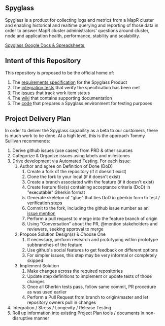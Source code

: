 Spyglass
--------

Spyglass is a product for collecting logs and metrics from a MapR cluster
and enabling historical and realtime querying and reporting of those data
in order to answer MapR cluster administrators' questions around cluster,
node and application health, performance, stability and scalability.
 
[Spyglass Google Docs & Spreadsheets](https://docs.google.com/document/d/1LR8kv0MMymI6UZ7_gnwfM_PH4LnGN9W8GM3kDz_4tf4/edit),

## Intent of this Repository

This repository is proposed to be the official home of:

1. The [requirements specification](features) for the Spyglass Product
2. The [integration tests](features/step_definitions) that verify the specification has been met
3. The [issues](https://github.com/mapr/private-spyglass/issues) that track work item status
4. The [wiki](https://github.com/mapr/private-spyglass/wiki) that contains supporting documentation
5. The [code](#) that prepares a Spyglass environment for testing purposes

## Project Delivery Plan

In order to deliver the Spyglass capability as a beta to our customers, there is much
work to be done. At a high level, this is the approach Tommy Sullivan recommends:

1. Derive github issues (use cases) from PRD & other sources
2. Categorize & Organize issues using labels and milestones
3. Drive development via Automated Testing. For each issue: 
    1. Author and agree on Definition of Done (DoD)
        1. Create a fork of the repository (if it doesn't exist)
        2. Clone the fork to your local (if it doesn't exist)
        3. Create a branch associated with the feature (if it doesn't exist)
        4. Create feature file(s) containing acceptance criteria (DoD) in "executable" Gherkin format
        5. Generate skeleton of "glue" that ties DoD in gherkin form to test / verification steps
        6. Commit to the fork, including the github issue number as an [issue mention](https://github.com/blog/957-introducing-issue-mentions)
        7. Perform a pull request to merge into the feature branch of origin
        8. Using "Conversation" about the PR, @mention stakeholders and reviewers, seeking approval to merge
    2. Propose Solution Design(s) & Choose One
        1. If necessary, perform research and prototyping within prototype subbranches of the feature
        2. Use github's social features to get feedback on different options
        3. For simpler issues, this step may be very informal or completely skipped
    3. Implement Solution
        1. Make changes across the required repositories
        2. Update step definitions to implement or update tests of those changes
        3. Once all Gherkin tests pass, follow same commit, PR procedure as was used earlier
        4. Perform a Pull Request from branch to origin/master and let repository owners pull in changes
4. Integration / Stress / Longevity / Release Testing
5. Roll up information into existing Project Plan tools / documents in non-disruptive manner